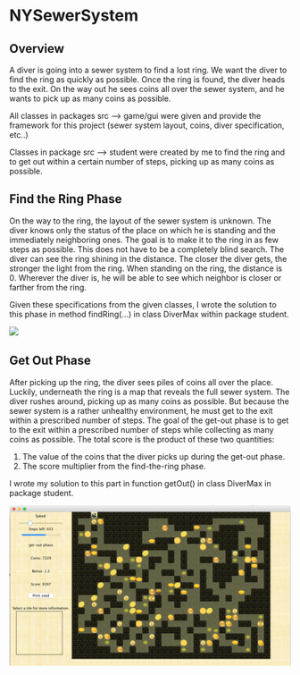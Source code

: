# NYSewerSystem
## Overview
A diver is going into a sewer system to find a lost ring. We want the diver to find the ring as quickly as possible. Once the ring is found, the diver heads to the exit. On the way out he sees coins all over the sewer system, and he wants to pick up as
many coins as possible.

All classes in packages src --> game/gui were given and provide the framework for this project (sewer system layout, coins, diver specification, etc..) 

Classes in package src --> student were created by me to find the ring and to get out within a certain
number of steps, picking up as many coins as possible.

## Find the Ring Phase 
On the way to the ring, the layout of the sewer system is unknown. The diver knows only the status of the place on which he is standing and the immediately neighboring ones. The goal is to make it to the ring in as few steps as possible. This does not have to be a completely blind search. The diver can see the ring shining in the distance. The closer the diver gets, the stronger the light from the ring. When standing on the ring, the distance is 0. Wherever the diver is, he will be able to see which neighbor is closer or farther from the ring.

Given these specifications from the given classes, I wrote the solution to this phase in method findRing(...) in class DiverMax within package student.

![](https://media.giphy.com/media/7SOdTSgBjWqWnFp3G1/giphy.gif)

## Get Out Phase
After picking up the ring, the diver sees piles of coins all over the place. Luckily, underneath the ring is a map that reveals the full sewer system. The diver rushes around, picking up as many coins as possible. But because the sewer system is a rather unhealthy environment, he must get to the exit within a prescribed number of steps. The goal of the get-out phase is to get to the exit within a prescribed number of steps while collecting as many coins as possible. The total score is the product of these two quantities:
1. The value of the coins that the diver picks up during the get-out phase.
2. The score multiplier from the find-the-ring phase.

I wrote my solution to this part in function getOut() in class DiverMax in package student.

![](NYSewerSystemPic2.png)
